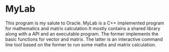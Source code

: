 # MyLab
This program is my salute to Oracle.
MyLab is a C++ implemented program for mathematics and matrix calculation.It mostly contains a shared library along with a API and an executable program. The former implements the basic functions for vector and matrix. The latter is an interactive command line tool based on the former to run some maths and matrix calculation.
